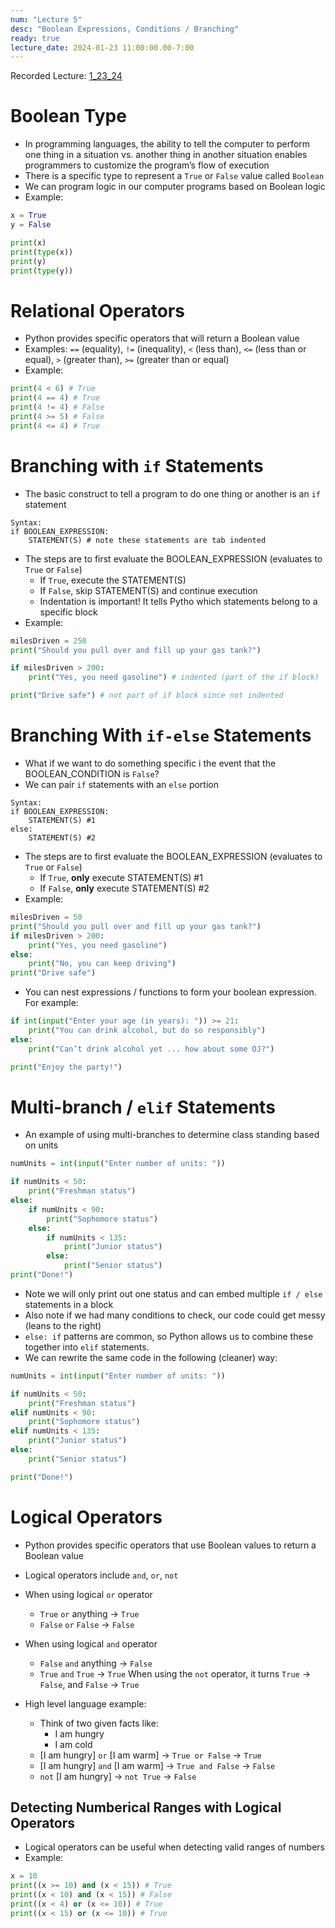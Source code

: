 ```yaml
---
num: "Lecture 5"
desc: "Boolean Expressions, Conditions / Branching"
ready: true
lecture_date: 2024-01-23 11:00:00.00-7:00
---
```


Recorded Lecture: [1_23_24](https://drive.google.com/file/d/17zq09-tSJLu22ZelBZ1cRBhb49rhYrAY/view?usp=drive_link)

# Boolean Type

* In programming languages, the ability to tell the computer to perform one thing in a situation vs. another thing in another situation enables programmers to customize the program’s flow of execution
* There is a specific type to represent a `True` or `False` value called `Boolean`
* We can program logic in our computer programs based on Boolean logic
* Example:

```python
x = True
y = False

print(x)
print(type(x))
print(y)
print(type(y))
```

# Relational Operators

* Python provides specific operators that will return a Boolean value
* Examples: `==` (equality), `!=` (inequality), `<` (less than), `<=` (less than or equal), `>` (greater than), `>=` (greater than or equal)
* Example:

```python
print(4 < 6) # True
print(4 == 4) # True
print(4 != 4) # False
print(4 >= 5) # False
print(4 <= 4) # True
```

# Branching with `if` Statements

* The basic construct to tell a program to do one thing or another is an `if` statement

```
Syntax:
if BOOLEAN_EXPRESSION:
	STATEMENT(S) # note these statements are tab indented
```

* The steps are to first evaluate the BOOLEAN_EXPRESSION (evaluates to `True` or `False`)
	* If `True`, execute the STATEMENT(S)
	* If `False`, skip STATEMENT(S) and continue execution
	* Indentation is important! It tells Pytho which statements belong to a specific block
* Example:

```python
milesDriven = 250
print("Should you pull over and fill up your gas tank?")

if milesDriven > 200:
	print("Yes, you need gasoline") # indented (part of the if block)

print("Drive safe") # not part of if block since not indented
```

# Branching With `if-else` Statements

* What if we want to do something specific i the event that the BOOLEAN_CONDITION is `False`?
* We can pair `if` statements with an `else` portion

```
Syntax:
if BOOLEAN_EXPRESSION:
	STATEMENT(S) #1
else:
	STATEMENT(S) #2
```

* The steps are to first evaluate the BOOLEAN_EXPRESSION (evaluates to `True` or `False`)
	* If `True`, **only** execute STATEMENT(S) #1
	* If `False`, **only** execute STATEMENT(S) #2
* Example:

```python
milesDriven = 50
print("Should you pull over and fill up your gas tank?")
if milesDriven > 200:
	print("Yes, you need gasoline")
else:
	print("No, you can keep driving")
print("Drive safe")
```

* You can nest expressions / functions to form your boolean expression. For example:

```python
if int(input("Enter your age (in years): ")) >= 21:
	print("You can drink alcohol, but do so responsibly")
else:
	print("Can’t drink alcohol yet ... how about some OJ?")

print("Enjoy the party!")
```

# Multi-branch / `elif` Statements

* An example of using multi-branches to determine class standing based on units

```python
numUnits = int(input("Enter number of units: "))

if numUnits < 50:
	print("Freshman status")
else:
	if numUnits < 90:
		print("Sophomore status")
	else:
		if numUnits < 135:
			print("Junior status")
		else:
			print("Senior status")
print("Done!")
```

* Note we will only print out one status and can embed multiple `if / else` statements in a block
* Also note if we had many conditions to check, our code could get messy (leans to the right)
* `else: if` patterns are common, so Python allows us to combine these together into `elif` statements.
* We can rewrite the same code in the following (cleaner) way:

```python
numUnits = int(input("Enter number of units: "))

if numUnits < 50:
	print("Freshman status")
elif numUnits < 90:
	print("Sophomore status")
elif numUnits < 135:
	print("Junior status")
else:
	print("Senior status")

print("Done!")
```

# Logical Operators

* Python provides specific operators that use Boolean values to return a Boolean value
* Logical operators include `and`, `or`, `not` 
* When using logical `or` operator
	* `True` `or` anything → `True`
	* `False` `or` `False` → `False`
* When using logical `and` operator
	* `False` `and` anything → `False`
	* `True` `and` `True` → `True`
When using the `not` operator, it turns `True` → `False`, and `False` → `True`

* High level language example:
	* Think of two given facts like:
		* I am hungry
		* I am cold
	* [I am hungry] `or` [I am warm] → `True or False` → `True`
	* [I am hungry] `and` [I am warm] → `True and False` → `False`
	* `not` [I am hungry] → `not True` → `False`

## Detecting Numberical Ranges with Logical Operators

* Logical operators can be useful when detecting valid ranges of numbers
* Example:

```python
x = 10
print((x >= 10) and (x < 15)) # True
print((x < 10) and (x < 15)) # False
print((x < 4) or (x <= 10)) # True
print((x < 15) or (x <= 10)) # True
```
